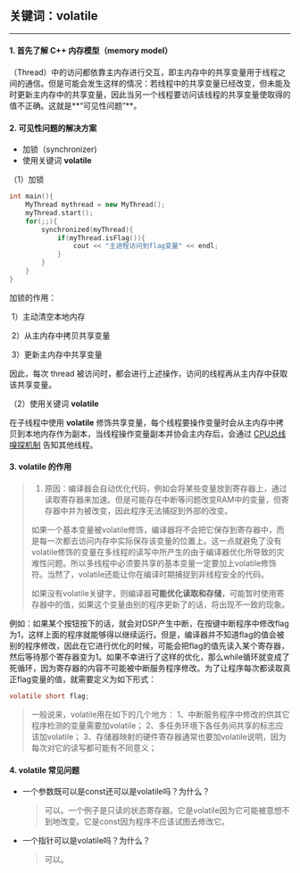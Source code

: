 ## 关键词：volatile 

------

#### 1. 首先了解 C++ 内存模型（memory model）

（Thread）中的访问都依靠主内存进行交互，即主内存中的共享变量用于线程之间的通信。但是可能会发生这样的情况：若线程中的共享变量已经改变，但未能及时更新主内存中的共享变量，因此当另一个线程要访问该线程的共享变量使取得的值不正确。这就是**“可见性问题”**。

#### 2. 可见性问题的解决方案

- 加锁（synchronizer)
- 使用关键词 **volatile**

（1）加锁

```c++
int main(){
	MyThread mythread = new MyThread();
	myThread.start();
	for(;;){
		synchronized(myThread){
			if(myThread.isFlag()){
				cout << "主进程访问到flag变量" << endl;
			}
		}
	}
}
```

加锁的作用：

​	1）主动清空本地内存

​	2）从主内存中拷贝共享变量

​	3）更新主内存中共享变量

因此，每次 thread 被访问时，都会进行上述操作，访问的线程再从主内存中获取该共享变量。

（2）使用关键词 **volatile**

在子线程中使用 **volatile** 修饰共享变量，每个线程要操作变量时会从主内存中拷贝到本地内存作为副本，当线程操作变量副本并协会主内存后，会通过 <u>CPU总线嗅探机制</u> 告知其他线程。

#### 3. volatile 的作用

> 1)	原因：编译器会自动优化代码，例如会将某些变量放到寄存器上，通过读取寄存器来加速。但是可能存在中断等问题改变RAM中的变量，但寄存器中并为被改变，因此程序无法捕捉到外部的改变。
>
> 如果一个基本变量被volatile修饰，编译器将不会把它保存到寄存器中，而是每一次都去访问内存中实际保存该变量的位置上。这一点就避免了没有volatile修饰的变量在多线程的读写中所产生的由于编译器优化所导致的灾难性问题。所以多线程中必须要共享的基本变量一定要加上volatile修饰符。当然了，volatile还能让你在编译时期捕捉到非线程安全的代码。
>
> 如果没有volatile关键字，则编译器**可能优化读取和存储**，可能暂时使用寄存器中的值，如果这个变量由别的程序更新了的话，将出现不一致的现象。

例如：如果某个按钮按下的话，就会对DSP产生中断，在按键中断程序中修改flag为1，这样上面的程序就能够得以继续运行。但是，编译器并不知道flag的值会被别的程序修改，因此在它进行优化的时候，可能会把flag的值先读入某个寄存器，然后等待那个寄存器变为1。如果不幸进行了这样的优化，那么while循环就变成了死循环，因为寄存器的内容不可能被中断服务程序修改。为了让程序每次都读取真正flag变量的值，就需要定义为如下形式：

```c
volatile short flag;
```

>一般说来，volatile用在如下的几个地方：
>1、中断服务程序中修改的供其它程序检测的变量需要加volatile；
>2、多任务环境下各任务间共享的标志应该加volatile；
>3、存储器映射的硬件寄存器通常也要加volatile说明，因为每次对它的读写都可能有不同意义；

#### 4. volatile 常见问题

- 一个参数既可以是const还可以是volatile吗？为什么？

  >可以。一个例子是只读的状态寄存器。它是volatile因为它可能被意想不到地改变。它是const因为程序不应该试图去修改它。

- 一个指针可以是volatile吗？为什么？

  >可以。

